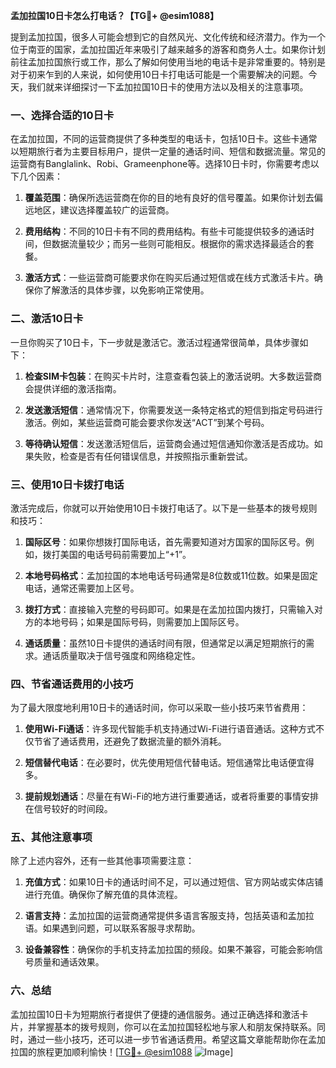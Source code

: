 **孟加拉国10日卡怎么打电话？【TG💪+ @esim1088】**

提到孟加拉国，很多人可能会想到它的自然风光、文化传统和经济潜力。作为一个位于南亚的国家，孟加拉国近年来吸引了越来越多的游客和商务人士。如果你计划前往孟加拉国旅行或工作，那么了解如何使用当地的电话卡是非常重要的。特别是对于初来乍到的人来说，如何使用10日卡打电话可能是一个需要解决的问题。今天，我们就来详细探讨一下孟加拉国10日卡的使用方法以及相关的注意事项。

### 一、选择合适的10日卡

在孟加拉国，不同的运营商提供了多种类型的电话卡，包括10日卡。这些卡通常以短期旅行者为主要目标用户，提供一定量的通话时间、短信和数据流量。常见的运营商有Banglalink、Robi、Grameenphone等。选择10日卡时，你需要考虑以下几个因素：

1. **覆盖范围**：确保所选运营商在你的目的地有良好的信号覆盖。如果你计划去偏远地区，建议选择覆盖较广的运营商。
   
2. **费用结构**：不同的10日卡有不同的费用结构。有些卡可能提供较多的通话时间，但数据流量较少；而另一些则可能相反。根据你的需求选择最适合的套餐。

3. **激活方式**：一些运营商可能要求你在购买后通过短信或在线方式激活卡片。确保你了解激活的具体步骤，以免影响正常使用。

### 二、激活10日卡

一旦你购买了10日卡，下一步就是激活它。激活过程通常很简单，具体步骤如下：

1. **检查SIM卡包装**：在购买卡片时，注意查看包装上的激活说明。大多数运营商会提供详细的激活指南。

2. **发送激活短信**：通常情况下，你需要发送一条特定格式的短信到指定号码进行激活。例如，某些运营商可能会要求你发送“ACT”到某个号码。

3. **等待确认短信**：发送激活短信后，运营商会通过短信通知你激活是否成功。如果失败，检查是否有任何错误信息，并按照指示重新尝试。

### 三、使用10日卡拨打电话

激活完成后，你就可以开始使用10日卡拨打电话了。以下是一些基本的拨号规则和技巧：

1. **国际区号**：如果你想拨打国际电话，首先需要知道对方国家的国际区号。例如，拨打美国的电话号码前需要加上“+1”。

2. **本地号码格式**：孟加拉国的本地电话号码通常是8位数或11位数。如果是固定电话，通常还需要加上区号。

3. **拨打方式**：直接输入完整的号码即可。如果是在孟加拉国内拨打，只需输入对方的本地号码；如果是国际号码，则需要加上国际区号。

4. **通话质量**：虽然10日卡提供的通话时间有限，但通常足以满足短期旅行的需求。通话质量取决于信号强度和网络稳定性。

### 四、节省通话费用的小技巧

为了最大限度地利用10日卡的通话时间，你可以采取一些小技巧来节省费用：

1. **使用Wi-Fi通话**：许多现代智能手机支持通过Wi-Fi进行语音通话。这种方式不仅节省了通话费用，还避免了数据流量的额外消耗。

2. **短信替代电话**：在必要时，优先使用短信代替电话。短信通常比电话便宜得多。

3. **提前规划通话**：尽量在有Wi-Fi的地方进行重要通话，或者将重要的事情安排在信号较好的时间段。

### 五、其他注意事项

除了上述内容外，还有一些其他事项需要注意：

1. **充值方式**：如果10日卡的通话时间不足，可以通过短信、官方网站或实体店铺进行充值。确保你了解充值的具体流程。

2. **语言支持**：孟加拉国的运营商通常提供多语言客服支持，包括英语和孟加拉语。如果遇到问题，可以联系客服寻求帮助。

3. **设备兼容性**：确保你的手机支持孟加拉国的频段。如果不兼容，可能会影响信号质量和通话效果。

### 六、总结

孟加拉国10日卡为短期旅行者提供了便捷的通信服务。通过正确选择和激活卡片，并掌握基本的拨号规则，你可以在孟加拉国轻松地与家人和朋友保持联系。同时，通过一些小技巧，还可以进一步节省通话费用。希望这篇文章能帮助你在孟加拉国的旅程更加顺利愉快！[[TG💪+ @esim1088](https://t.me/s/esim1088) ![Image](https://i.postimg.cc/4NQfJmqS/Snipaste-2025-05-13-00-14-12.png)]